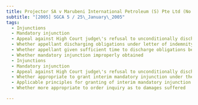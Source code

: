 ```yaml
---
title: Projector SA v Marubeni International Petroleum (S) Pte Ltd (No 3) 
subtitle: "[2005] SGCA 5 / 25\_January\_2005"
tags:
  - Injunctions
  - Mandatory injunction
  - Appeal against High Court judge\'s refusal to unconditionally discharge interim mandatory injunction
  - Whether appellant discharging obligations under letter of indemnity to provide on demand bail or security to prevent arrest of vessel or to secure release of vessel unconditionally
  - Whether appellant given sufficient time to discharge obligations before respondent obtained interim mandatory injunction
  - Whether mandatory injunction improperly obtained
  - Injunctions
  - Mandatory injunction
  - Appeal against High Court judge\'s refusal to unconditionally discharge interim mandatory injunction
  - Whether appropriate to grant interim mandatory injunction under the circumstances
  - Applicable principles for granting of interim mandatory injunction
  - Whether more appropriate to order inquiry as to damages suffered

---
```



